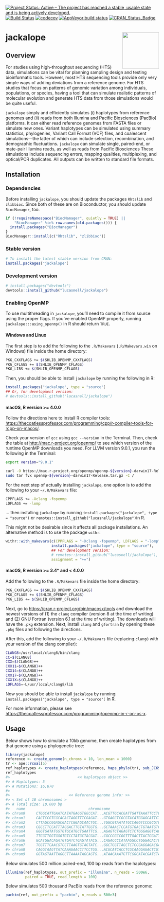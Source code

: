 
<!-- README.md is generated from README.Rmd. Please edit that file -->

[![Project Status: Active – The project has reached a stable, usable
state and is being actively
developed.](https://www.repostatus.org/badges/latest/active.svg)](https://www.repostatus.org/#active)
[![Build
Status](https://travis-ci.com/lucasnell/jackalope.svg?branch=master)](https://travis-ci.com/lucasnell/jackalope)
[![codecov](https://codecov.io/gh/lucasnell/jackalope/branch/master/graph/badge.svg)](https://codecov.io/gh/lucasnell/jackalope)
[![AppVeyor build
status](https://ci.appveyor.com/api/projects/status/github/lucasnell/jackalope?branch=master&svg=true)](https://ci.appveyor.com/project/lucasnell/jackalope)
[![CRAN\_Status\_Badge](http://www.r-pkg.org/badges/version/jackalope)](https://cran.r-project.org/package=jackalope)

# jackalope <img src="man/figures/logo.png" align="right" alt="" width="120" />

## Overview

For studies using high-throughput sequencing (HTS) data, simulations can
be vital for planning sampling design and testing bioinformatic tools.
However, most HTS sequencing tools provide only very simple ways of
adding deviations from a reference genome. For HTS studies that focus on
patterns of genomic variation among individuals, populations, or
species, having a tool that can simulate realistic patterns of molecular
evolution and generate HTS data from those simulations would be quite
useful.

`jackalope` simply and efficiently simulates (i) haplotypes from
reference genomes and (ii) reads from both Illumina and Pacific
Biosciences (PacBio) platforms. It can either read reference genomes
from FASTA files or simulate new ones. Variant haplotypes can be
simulated using summary statistics, phylogenies, Variant Call Format
(VCF) files, and coalescent simulations—the latter of which can include
selection, recombination, and demographic fluctuations. `jackalope` can
simulate single, paired-end, or mate-pair Illumina reads, as well as
reads from Pacific Biosciences These simulations include sequencing
errors, mapping qualities, multiplexing, and optical/PCR duplicates. All
outputs can be written to standard file formats.

## Installation

### Dependencies

Before installing `jackalope`, you should update the packages `Rhtslib`
and `zlibbioc`. Since both of these are on Bioconductor, you should
update `BiocManager`, too.

``` r
if (!requireNamespace("BiocManager", quietly = TRUE) ||
    "BiocManager" %in% row.names(old.packages())) {
  install.packages("BiocManager")
}
BiocManager::install(c("Rhtslib", "zlibbioc"))
```

### Stable version

``` r
# To install the latest stable version from CRAN:
install.packages("jackalope")
```

### Development version

``` r
# install.packages("devtools")
devtools::install_github("lucasnell/jackalope")
```

### Enabling OpenMP

To use multithreading in `jackalope`, you’ll need to compile it from
source using the proper flags. If you’ve enabled OpenMP properly,
running `jackalope:::using_openmp()` in R should return `TRUE`.

#### Windows and Linux

The first step is to add the following to the `.R/Makevars`
(`.R/Makevars.win` on Windows) file inside the home directory:

``` bash
PKG_CXXFLAGS += $(SHLIB_OPENMP_CXXFLAGS)
PKG_CFLAGS += $(SHLIB_OPENMP_CFLAGS)
PKG_LIBS += $(SHLIB_OPENMP_CFLAGS)
```

Then, you should be able to install `jackalope` by running the following
in R:

``` r
install.packages("jackalope", type = "source")
## Or, for development version:
# devtools::install_github("lucasnell/jackalope")
```

#### macOS, R version \>= 4.0.0

Follow the directions here to install R compiler tools:
<https://thecoatlessprofessor.com/programming/cpp/r-compiler-tools-for-rcpp-on-macos/>.

Check your version of `gcc` using `gcc --version` in the Terminal. Then,
check the table at <http://mac.r-project.org/openmp/> to see which
version of the runtime OpenMP downloads you need. For LLVM version
9.0.1, you run the following in the Terminal:

``` bash
export version="9.0.1"

curl -O https://mac.r-project.org/openmp/openmp-${version}-darwin17-Release.tar.gz
sudo tar fvx openmp-${version}-darwin17-Release.tar.gz -C /
```

For the next step of actually installing `jackalope`, one option is to
add the following to your `~/.R/Makevars` file:

``` bash
CPPFLAGS += -Xclang -fopenmp
LDFLAGS += -lomp
```

… then installing `jackalope` by running `install.packages("jackalope",
type = "source")` or `remotes::install_github("lucasnell/jackalope")`in
R.

This might not be desirable since it affects all package installations.
An alternative method is to use the package `withr`:

``` r
withr::with_makevars(c(CPPFLAGS = "-Xclang -fopenmp", LDFLAGS = "-lomp"), 
                     install.packages("jackalope", type = "source"),
                     ## For development version:
                     # remotes::install_github("lucasnell/jackalope"),
                     assignment = "+=")
```

#### macOS, R version \>= 3.4\* and \< 4.0.0

Add the following to the `.R/Makevars` file inside the home directory:

``` bash
PKG_CXXFLAGS += $(SHLIB_OPENMP_CXXFLAGS)
PKG_CFLAGS += $(SHLIB_OPENMP_CFLAGS)
PKG_LIBS += $(SHLIB_OPENMP_CFLAGS)
```

Next, go to <https://cran.r-project.org/bin/macosx/tools> and download
the newest versions of (1) the `clang` compiler (version 8 at the time
of writing) and (2) GNU Fortran (version 6.1 at the time of writing).
The downloads will have the `.pkg` extension. Next, install `clang` and
`gfortran` by opening these `.pkg` files and following the directions.

After this, add the following to your `~/.R/Makevars` file (replacing
`clang8` with your version of the clang compiler):

``` bash
CLANG8=/usr/local/clang8/bin/clang
CC=$(CLANG8)
CXX=$(CLANG8)++
CXX11=$(CLANG8)++
CXX14=$(CLANG8)++
CXX17=$(CLANG8)++
CXX1X=$(CLANG8)++
LDFLAGS=-L/usr/local/clang8/lib
```

Now you should be able to install `jackalope` by running
`install.packages("jackalope", type = "source")` in R.

For more information, please see
<https://thecoatlessprofessor.com/programming/openmp-in-r-on-os-x>.

## Usage

Below shows how to simulate a 10kb genome, then create haplotypes from
that genome using a phylogenetic tree:

``` r
library(jackalope)
reference <- create_genome(n_chroms = 10, len_mean = 1000)
tr <- ape::rcoal(5)
ref_haplotypes <- create_haplotypes(reference, haps_phylo(tr), sub_JC69(0.1))
ref_haplotypes
#>                               << haplotypes object >>
#> # Haplotypes: 5
#> # Mutations: 16,870
#> 
#>                           << Reference genome info: >>
#> < Set of 10 chromosomes >
#> # Total size: 10,000 bp
#>   name                             chromosome                             length
#> chrom0     CTGGCATTGAATCATATGAGGTGGCCAT...ACGTTGCACGATTGATTAAATTCCTGAA      1000
#> chrom1     CACTCCGTCGCACACTAGGTTTCGAGAT...GTGAGCTCGCGTACATGGAGCATTCTGT      1000
#> chrom2     CTTAGCCGGAGCGACTCGGAGCAACTGC...TGGCGTAATATGCCAGGTCCCGCGTGGC      1000
#> chrom3     CGCCTTCCATTTAGGACTTGTATTGGTG...GCTAAACTCCATGTGACTGTAATGTCAG      1000
#> chrom4     GGGTGATATGGTGTGCATGCTGAATTCG...AGAGTCTAGAGTCTCTGGGAGGTCAGGT      1000
#> chrom5     TTCGTTGGTGGGTGTCCTATGCTACGAT...CGCCCGCCGGTTTGACTTACTCGATTGG      1000
#> chrom6     GCATGGACAGATGTGATCTGAGTATACG...CAGACCCCATAAGGCCTGGGACACTGTG      1000
#> chrom7     TCGTTTCAACGTCCTTAAGTGTAGTATC...GGCTCGTTAGCTCTCCGAGGAGACGAGG      1000
#> chrom8     CAGGTAAGTTATCAAAGAACCTTCCTGG...ACGCATCACCTCGCAAGGAGACTCGTTA      1000
#> chrom9     GGTAGTAATTAGGCTTAAAATAGCAGTG...ATAACAAATGTTCGGCATACGATCTACG      1000
```

Below simulates 500 million paired-end, 100 bp reads from the
haplotypes:

``` r
illumina(ref_haplotypes, out_prefix = "illumina", n_reads = 500e6,
         paired = TRUE, read_length = 100)
```

Below simulates 500 thousand PacBio reads from the reference genome:

``` r
pacbio(ref, out_prefix = "pacbio", n_reads = 500e3)
```
